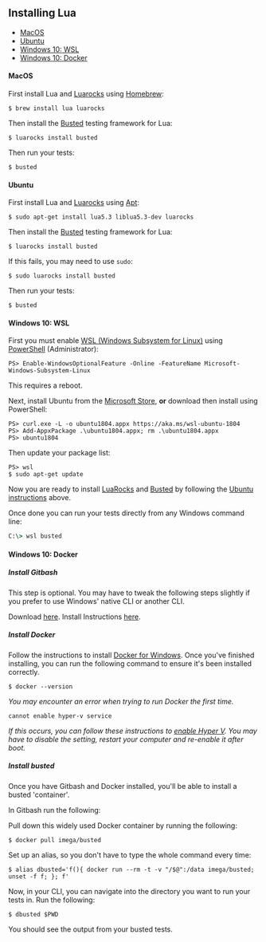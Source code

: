 ## Installing Lua

- [MacOS](#macos)
- [Ubuntu](#ubuntu)
- [Windows 10: WSL](#windows-10%-wsl)
- [Windows 10: Docker](#windows-10%-docker)

#### MacOS

First install Lua and [Luarocks][2] using [Homebrew][1]:

```shell
$ brew install lua luarocks
```

Then install the [Busted][3] testing framework for Lua:

```shell
$ luarocks install busted
```

Then run your tests:

```shell
$ busted
```

#### Ubuntu

First install Lua and [Luarocks][2] using [Apt][6]:

```shell
$ sudo apt-get install lua5.3 liblua5.3-dev luarocks
```

Then install the [Busted][3] testing framework for Lua:

```shell
$ luarocks install busted
```

If this fails, you may need to use `sudo`:

```shell
$ sudo luarocks install busted
```

Then run your tests:

```shell
$ busted
```

#### Windows 10: WSL

First you must enable [WSL (Windows Subsystem for Linux)][7] using [PowerShell][8] (Administrator):

```shell
PS> Enable-WindowsOptionalFeature -Online -FeatureName Microsoft-Windows-Subsystem-Linux
```

This requires a reboot.

Next, install Ubuntu from the [Microsoft Store][9], **or** download then install using PowerShell:

```shell
PS> curl.exe -L -o ubuntu1804.appx https://aka.ms/wsl-ubuntu-1804
PS> Add-AppxPackage .\ubuntu1804.appx; rm .\ubuntu1804.appx
PS> ubuntu1804
```

Then update your package list:

```shell
PS> wsl
$ sudo apt-get update
```

Now you are ready to install [LuaRocks][2] and [Busted][3] by following the [Ubuntu instructions](#ubuntu) above.

Once done you can run your tests directly from any Windows command line:

```cmd
C:\> wsl busted
```

#### Windows 10: Docker

##### Install Gitbash

This step is optional. You may have to tweak the following steps slightly if you prefer to use Windows' native CLI or another CLI.

Download [here][10].
Install Instructions [here][11].

##### Install Docker

Follow the instructions to install [Docker for Windows][12].
Once you've finished installing, you can run the following command to ensure it's been installed correctly.

```shell
$ docker --version
```

_You may encounter an error when trying to run Docker the first time._

`cannot enable hyper-v service`

_If this occurs, you can follow these instructions to [enable Hyper V][13]. You may have to disable the setting, restart your computer and re-enable it after boot._

##### Install busted

Once you have Gitbash and Docker installed, you'll be able to install a busted 'container'.

In Gitbash run the following:

Pull down this widely used Docker container by running the following:

```shell
$ docker pull imega/busted
```

Set up an alias, so you don't have to type the whole command every time:

```shell
$ alias dbusted='f(){ docker run --rm -t -v "/$@":/data imega/busted; unset -f f; }; f'
```

Now, in your CLI, you can navigate into the directory you want to run your tests in. Run the following:

```shell
$ dbusted $PWD
```

You should see the output from your busted tests.

[1]: http://brew.sh/

[2]: http://luarocks.org/

[3]: http://olivinelabs.com/busted/

[4]: https://github.com/Olivine-Labs/lua-style-guide

[5]: http://tylerneylon.com/a/learn-lua/

[6]: https://help.ubuntu.com/lts/serverguide/apt.html

[7]: https://docs.microsoft.com/en-us/windows/wsl/faq

[8]: https://docs.microsoft.com/en-us/powershell/scripting/overview?view=powershell-6

[9]: https://www.microsoft.com/en-us/p/ubuntu/9nblggh4msv6

[10]: https://git-scm.com/download/win

[11]: https://www.stanleyulili.com/git/how-to-install-git-bash-on-windows/

[12]: https://docs.docker.com/docker-for-windows/install/

[13]: https://docs.microsoft.com/en-us/virtualization/hyper-v-on-windows/quick-start/enable-hyper-v
